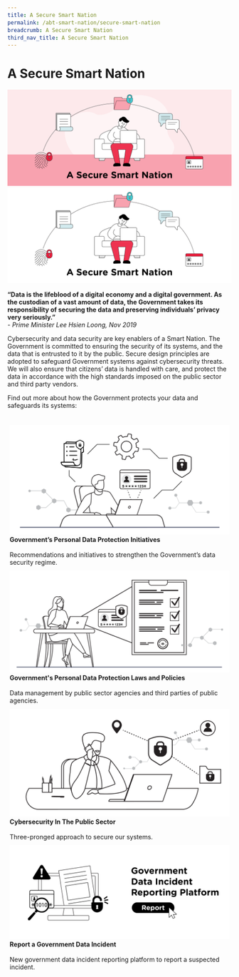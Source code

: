 ```yaml
---
title: A Secure Smart Nation
permalink: /abt-smart-nation/secure-smart-nation
breadcrumb: A Secure Smart Nation
third_nav_title: A Secure Smart Nation
---
```

# A Secure Smart Nation
![A Secure Smart Nation overview](/images/secure-smart-nation-2.jpg)
![Alt text for image on Isomer site](/images/Secure-smart-nation-1.jpg)

**“Data is the lifeblood of a digital economy and a digital government. As the custodian of a vast amount of data, the Government takes its responsibility of securing the data and preserving individuals’ privacy very seriously.”**<br>
*- Prime Minister Lee Hsien Loong, Nov 2019*

Cybersecurity and data security are key enablers of a Smart Nation. The Government is committed to ensuring the security of its systems, and the data that is entrusted to it by the public. Secure design principles are adopted to safeguard Government systems against cybersecurity threats. We will also ensure that citizens’ data is handled with care, and protect the data in accordance with the high standards imposed on the public sector and third party vendors.

Find out more about how the Government protects your data and safeguards its systems:          

<br>
<div style="width:100%;display:flex;flex-wrap:wrap;">  
  <div style="flex:50%;padding:1%;"> 
    <a href="/abt-smart-nation/secure-smart-nation/pdp-initiatives" target="_blank"><img src="/images/Govt-pdp-WIP.png"></a><br>
    <div class="header"><b>Government’s Personal Data Protection Initiatives</b></div>
    <br>
    <div class="para">Recommendations and initiatives to strengthen the Government’s data security regime.</div>
  </div>
  <div style="flex:50%;padding:1%;"> 
    <a href="/abt-smart-nation/secure-smart-nation/personal-data-protection" target="_blank"><img src="/images/PDPA-WIP.png"></a><br>   
    <div class="header"><b>Government's Personal Data Protection Laws and Policies</b></div>
    <br>
    <div class="para">Data management by public sector agencies and third parties of public agencies.</div>
  </div>
</div> 
<div style="width:100%;display:flex;flex-wrap:wrap;">  
  <div style="flex:50%;padding:1%;"> 
    <a href="/abt-smart-nation/secure-smart-nation/cybersecurity" target="_blank"><img src="/images/Cybersecurity-WIP.png"></a><br>
    <div class="header"><b>Cybersecurity In The Public Sector</b></div>
    <br>
    <div class="para">Three-pronged approach to secure our systems.</div>
  </div>     
  <div style="flex:50%;padding:1%;">
    <a href="/abt-smart-nation/secure-smart-nation/report-data-incident/" target="_blank"><img src="/images/RDI.jpg"></a><br>
    <div class="header"><b>Report a Government Data Incident</b></div>
    <br>
    <div class="para">New government data incident reporting platform to report a suspected incident.</div>
  </div>
</div>